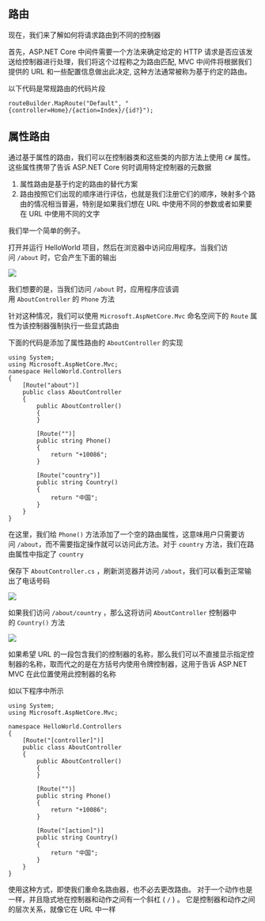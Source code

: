 ## 路由

现在，我们来了解如何将请求路由到不同的控制器

首先，ASP.NET Core 中间件需要一个方法来确定给定的 HTTP 请求是否应该发送给控制器进行处理，我们将这个过程称之为路由匹配,  MVC 中间件将根据我们提供的 URL 和一些配置信息做出此决定, 这种方法通常被称为基于约定的路由。

以下代码是常规路由的代码片段

```
routeBuilder.MapRoute("Default", "{controller=Home}/{action=Index}/{id?}");
```
## 属性路由

通过基于属性的路由，我们可以在控制器类和这些类的内部方法上使用 `C#` 属性。 这些属性携带了告诉 ASP.NET Core 何时调用特定控制器的元数据

1. 属性路由是基于约定的路由的替代方案
2. 路由按照它们出现的顺序进行评估，也就是我们注册它们的顺序，映射多个路由的情况相当普遍，特别是如果我们想在 URL 中使用不同的参数或者如果要在 URL 中使用不同的文字

我们举一个简单的例子。

打开并运行 HelloWorld 项目，然后在浏览器中访问应用程序。当我们访问 `/about` 时，它会产生下面的输出

![](https://www.twle.cn/static/i/aspnetcore/aspnetcore_routing_5.png?1)

我们想要的是，当我们访问 `/about` 时，应用程序应该调用 `AboutController` 的 `Phone` 方法

针对这种情况，我们可以使用 `Microsoft.AspNetCore.Mvc` 命名空间下的 `Route` 属性为该控制器强制执行一些显式路由

下面的代码是添加了属性路由的 `AboutController` 的实现

```
using System;
using Microsoft.AspNetCore.Mvc;
namespace HelloWorld.Controllers
{
    [Route("about")]
    public class AboutController
    {
        public AboutController()
        {
        }

        [Route("")]
        public string Phone()
        {
            return "+10086"; 
        }  

        [Route("country")]
        public string Country()
        {
            return "中国"; 
        } 
    }
}
```

在这里，我们给 `Phone()` 方法添加了一个空的路由属性，这意味用户只需要访问 `/about`，而不需要指定操作就可以访问此方法。对于 `country` 方法，我们在路由属性中指定了 `country`

保存下 `AboutController.cs` ，刷新浏览器并访问 `/about`，我们可以看到正常输出了电话号码

![](https://www.twle.cn/static/i/aspnetcore/aspnetcore_attributerouting_1.png?1)

如果我们访问 `/about/country` ，那么这将访问 `AboutController` 控制器中的 `Country()` 方法

![](https://www.twle.cn/static/i/aspnetcore/aspnetcore_routing_4.png?1)

如果希望 URL 的一段包含我们的控制器的名称，那么我们可以不直接显示指定控制器的名称，取而代之的是在方括号内使用令牌控制器，这用于告诉 ASP.NET MVC 在此位置使用此控制器的名称

如以下程序中所示

```
using System;
using Microsoft.AspNetCore.Mvc;

namespace HelloWorld.Controllers
{
    [Route("[controller]")]
    public class AboutController
    {
        public AboutController()
        {
        }

        [Route("")]
        public string Phone()
        {
            return "+10086"; 
        }  

        [Route("[action]")]
        public string Country()
        {
            return "中国"; 
        } 
    }
}
```
使用这种方式，即使我们重命名路由器，也不必去更改路由。 对于一个动作也是一样，并且隐式地在控制器和动作之间有一个斜杠 ( `/` ) 。 它是控制器和动作之间的层次关系，就像它在 URL 中一样